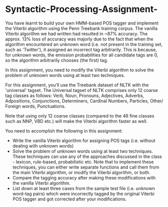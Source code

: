 # Syntactic-Processing-Assignment-
You have learnt to build your own HMM-based POS tagger and implement the Viterbi algorithm using the Penn Treebank training corpus. The vanilla Viterbi algorithm we had written had resulted in ~87% accuracy. The approx. 13% loss of accuracy was majorly due to the fact that when the algorithm encountered an unknown word (i.e. not present in the training set, such as 'Twitter'), it assigned an incorrect tag arbitrarily. This is because, for unknown words, the emission probabilities for all candidate tags are 0, so the algorithm arbitrarily chooses (the first) tag.

In this assignment, you need to modify the Viterbi algorithm to solve the problem of unknown words using at least two techniques. 

For this assignment, you’ll use the Treebank dataset of NLTK with the 'universal' tagset. The Universal tagset of NLTK comprises only 12 coarse tag classes as follows: Verb, Noun, Pronouns, Adjectives, Adverbs, Adpositions, Conjunctions, Determiners, Cardinal Numbers, Particles, Other/ Foreign words, Punctuations.

 

Note that using only 12 coarse classes (compared to the 46 fine classes such as NNP, VBD etc.) will make the Viterbi algorithm faster as well.

You need to accomplish the following in this assignment:

- Write the vanilla Viterbi algorithm for assigning POS tags (i.e. without dealing with unknown words) 
- Solve the problem of unknown words using at least two techniques. These techniques can use any of the approaches discussed in the class - lexicon, rule-based, probabilistic etc. Note that to implement these techniques, you can either write separate functions and call them from the main Viterbi algorithm, or modify the Viterbi algorithm, or both.
- Compare the tagging accuracy after making these modifications with the vanilla Viterbi algorithm.
- List down at least three cases from the sample test file (i.e. unknown word-tag pairs) which were incorrectly tagged by the original Viterbi POS tagger and got corrected after your modifications.
